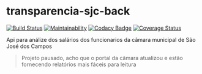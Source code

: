 # transparencia-sjc-back

[![Build Status](https://travis-ci.org/alexNeto/transparencia-sjc-back.svg?branch=master)](https://travis-ci.org/alexNeto/transparencia-sjc-back)
[![Maintainability](https://api.codeclimate.com/v1/badges/f46b7c591ebef9179cf1/maintainability)](https://codeclimate.com/github/alexNeto/transparencia-sjc-back/maintainability)
[![Codacy Badge](https://api.codacy.com/project/badge/Grade/4b95958727254d3f91df81354b5cd44e)](https://www.codacy.com/app/alexNeto/transparencia-sjc-back?utm_source=github.com&amp;utm_medium=referral&amp;utm_content=alexNeto/transparencia-sjc-back&amp;utm_campaign=Badge_Grade)
[![Coverage Status](https://coveralls.io/repos/github/alexNeto/transparencia-sjc-back/badge.svg?branch=master)](https://coveralls.io/github/alexNeto/transparencia-sjc-back?branch=master)

Api para análize dos salários dos funcionarios da câmara municipal de São José dos Campos

> Projeto pausado, acho que o portal da câmara atualizou e estão fornecendo relatórios mais fáceis para leitura
